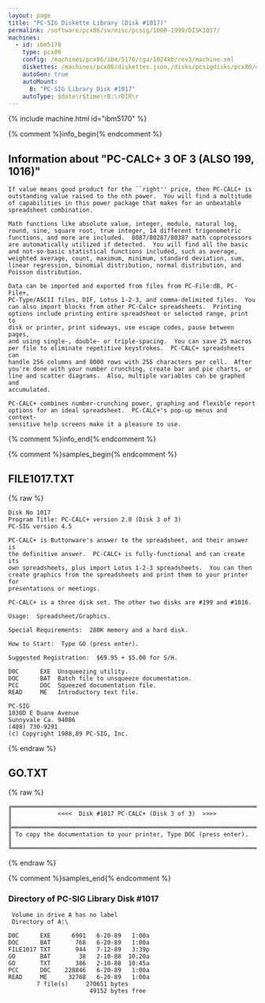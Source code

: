 ```yaml
---
layout: page
title: "PC-SIG Diskette Library (Disk #1017)"
permalink: /software/pcx86/sw/misc/pcsig/1000-1999/DISK1017/
machines:
  - id: ibm5170
    type: pcx86
    config: /machines/pcx86/ibm/5170/cga/1024kb/rev3/machine.xml
    diskettes: /machines/pcx86/diskettes.json,/disks/pcsigdisks/pcx86/diskettes.json
    autoGen: true
    autoMount:
      B: "PC-SIG Library Disk #1017"
    autoType: $date\r$time\rB:\rDIR\r
---
```


{% include machine.html id="ibm5170" %}

{% comment %}info_begin{% endcomment %}

## Information about "PC-CALC+ 3 OF 3 (ALSO 199, 1016)"

    If value means good product for the ``right'' price, then PC-CALC+ is
    outstanding value raised to the nth power.  You will find a multitude
    of capabilities in this power package that makes for an unbeatable
    spreadsheet combination.
    
    Math functions like absolute value, integer, modulo, natural log,
    round, sine, square root, true integer, 14 different trigonometric
    functions, and more are included.  8087/80287/80387 math coprocessors
    are automatically utilized if detected.  You will find all the basic
    and not-so-basic statistical functions included, such as average,
    weighted average, count, maximum, minimum, standard deviation, sum,
    linear regression, binomial distribution, normal distribution, and
    Poisson distribution.
    
    Data can be imported and exported from files from PC-File:dB, PC-File+,
    PC-Type/ASCII files, DIF, Lotus 1-2-3, and comma-delimited files.  You
    can also import blocks from other PC-Calc+ spreadsheets.  Printing
    options include printing entire spreadsheet or selected range, print to
    disk or printer, print sideways, use escape codes, pause between pages,
    and using single-, double- or triple-spacing.  You can save 25 macros
    per file to eliminate repetitive keystrokes.  PC-CALC+ spreadsheets can
    handle 256 columns and 8000 rows with 255 characters per cell.  After
    you're done with your number crunching, create bar and pie charts, or
    line and scatter diagrams.  Also, multiple variables can be graphed and
    accumulated.
    
    PC-CALC+ combines number-crunching power, graphing and flexible report
    options for an ideal spreadsheet.  PC-CALC+'s pop-up menus and context-
    sensitive help screens make it a pleasure to use.
{% comment %}info_end{% endcomment %}

{% comment %}samples_begin{% endcomment %}

## FILE1017.TXT

{% raw %}
```
Disk No 1017
Program Title: PC-CALC+ version 2.0 (Disk 3 of 3)
PC-SIG version 4.5

PC-CALC+ is Buttonware's answer to the spreadsheet, and their answer is
the definitive answer.  PC-CALC+ is fully-functional and can create its
own spreadsheets, plus import Lotus 1-2-3 spreadsheets.  You can then
create graphics from the spreadsheets and print them to your printer for
presentations or meetings.

PC-CALC+ is a three disk set. The other two disks are #199 and #1016.

Usage:  Spreadsheet/Graphics.

Special Requirements:  280K memory and a hard disk.

How to Start:  Type GO (press enter).

Suggested Registration:  $69.95 + $5.00 for S/H.

D0C      EXE  Unsqueezing utility.
DOC      BAT  Batch file to unsqueeze documentation.
PCC      DOC  Squeezed documentation file.
READ     ME   Introductory text file.

PC-SIG
1030D E Duane Avenue
Sunnyvale Ca. 94086
(408) 730-9291
(c) Copyright 1988,89 PC-SIG, Inc.

```
{% endraw %}

## GO.TXT

{% raw %}
```
╔═════════════════════════════════════════════════════════════════════════╗
║             <<<<  Disk #1017 PC-CALC+ (Disk 3 of 3)  >>>>               ║
╠═════════════════════════════════════════════════════════════════════════╣
║ To copy the documentation to your printer, Type DOC (press enter).      ║
╚═════════════════════════════════════════════════════════════════════════╝
```
{% endraw %}

{% comment %}samples_end{% endcomment %}

### Directory of PC-SIG Library Disk #1017

     Volume in drive A has no label
     Directory of A:\

    D0C      EXE      6901   6-20-89   1:00a
    DOC      BAT       768   6-20-89   1:00a
    FILE1017 TXT       944   7-12-89   3:39p
    GO       BAT        38   2-10-88  10:20a
    GO       TXT       386   2-10-88  10:45a
    PCC      D0C    228846   6-20-89   1:00a
    READ     ME      32768   6-20-89   1:00a
            7 file(s)     270651 bytes
                           49152 bytes free
